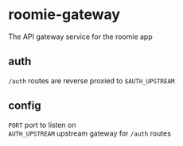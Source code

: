 # roomie-gateway
The API gateway service for the roomie app

## auth
`/auth` routes are reverse proxied to `$AUTH_UPSTREAM`

## config
`PORT` port to listen on  
`AUTH_UPSTREAM` upstream gateway for `/auth` routes